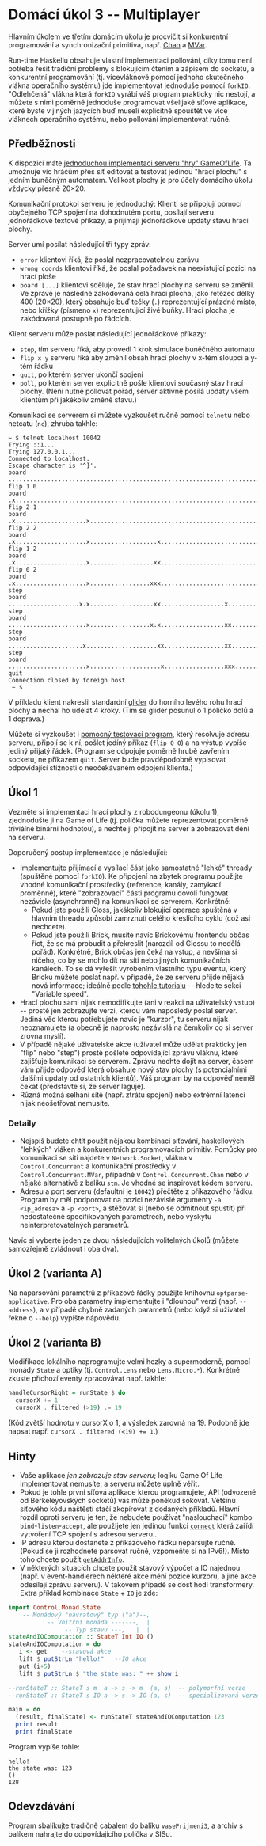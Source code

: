 
# Domácí úkol 3 -- Multiplayer

Hlavním úkolem ve třetím domácím úkolu je procvičit si konkurentní programování
a synchronizační primitiva, např.
[Chan](https://hackage.haskell.org/package/base-4.12.0.0/docs/Control-Concurrent-Chan.html)
a
[MVar](https://hackage.haskell.org/package/base-4.12.0.0/docs/Control-Concurrent-MVar.html).

Run-time Haskellu obsahuje vlastní implementaci pollování, díky tomu není
potřeba řešit tradiční problémy s blokujícím čtením a zápisem do socketu, a
konkurentní programování (tj. vícevláknové pomocí jednoho skutečného vlákna
operačního systému) jde implementovat jednoduše pomocí `forkIO`. "Odlehčená"
vlákna která `forkIO` vyrábí váš program prakticky nic nestojí, a můžete s nimi
poměrně jednoduše programovat všelijaké síťové aplikace, které byste v jiných
jazycích buď museli explicitně spouštět ve více vláknech operačního systému,
nebo pollování implementovat ručně.

## Předběžnosti

K dispozici máte [jednoduchou implementaci serveru "hry"
GameOfLife](golserver.hs). Ta umožnuje víc hráčům přes síť editovat a testovat
jedinou "hrací plochu" s jedním buněčným automatem. Velikost plochy je pro
účely domácího úkolu vždycky přesně 20×20.

Komunikační protokol serveru je jednoduchý: Klienti se připojují pomocí
obyčejného TCP spojení na dohodnutém portu, posílají serveru jednořádkové
textové příkazy, a přijímají jednořádkové updaty stavu hrací plochy.

Server umí posílat následující tři typy zpráv:

- `error` klientovi říká, že poslal nezpracovatelnou zprávu
- `wrong coords` klientovi říká, že poslal požadavek na neexistující pozici na
  hrací ploše
- `board [...]` klientovi sděluje, že stav hrací plochy na serveru se změnil.
  Ve zprávě je následně zakódovaná celá hrací plocha, jako řetězec délky 400
  (20×20), který obsahuje buď tečky (`.`) reprezentující prázdné místo, nebo
  křížky (písmeno `x`) reprezentující živé buňky. Hrací plocha je zakódovaná
  postupně po řádcích.

Klient serveru může poslat následující jednořádkové příkazy:
- `step`, tím serveru říká, aby provedl 1 krok simulace buněčného automatu
- `flip x y` serveru říká aby změnil obsah hrací plochy v x-tém sloupci a y-tém
  řádku
- `quit`, po kterém server ukončí spojení
- `poll`, po kterém server explicitně pošle klientovi současný stav hrací
  plochy. (Není nutné pollovat pořád, server aktivně posílá updaty všem
  klientům při jakékoliv změně stavu.)

Komunikaci se serverem si můžete vyzkoušet ručně pomocí `telnet`u nebo netcatu
(`nc`), zhruba takhle:

```
~ $ telnet localhost 10042
Trying ::1...
Trying 127.0.0.1...
Connected to localhost.
Escape character is '^]'.
board ................................................................................................................................................................................................................................................................................................................................................................................................................
flip 1 0
board .x..............................................................................................................................................................................................................................................................................................................................................................................................................
flip 2 1
board .x....................x.........................................................................................................................................................................................................................................................................................................................................................................................
flip 2 2
board .x....................x...................x.....................................................................................................................................................................................................................................................................................................................................................................
flip 1 2
board .x....................x..................xx.....................................................................................................................................................................................................................................................................................................................................................................
flip 0 2
board .x....................x.................xxx.....................................................................................................................................................................................................................................................................................................................................................................
step
board ....................x.x..................xx..................x..................................................................................................................................................................................................................................................................................................................................................
step
board ......................x.................x.x..................xx.................................................................................................................................................................................................................................................................................................................................................
step
board .....................x....................xx.................xx.................................................................................................................................................................................................................................................................................................................................................
step
board ......................x....................x.................xxx................................................................................................................................................................................................................................................................................................................................................
quit
Connection closed by foreign host.
 ~ $ 
```

V příkladu klient nakreslil standardní
[glider](https://en.wikipedia.org/wiki/Glider_(Conway's_Life)) do horního
levého rohu hrací plochy a nechal ho udělat 4 kroky. (Tím se glider posunul o 1
políčko dolů a 1 doprava.)

Můžete si vyzkoušet i [pomocný testovací program](sendcmd.hs), který resolvuje
adresu serveru, připojí se k ní, pošlet jedíný příkaz (`flip 0 0`) a na výstup
vypíše jediný přijatý řádek. (Program se odpojuje poměrně hrubě zavřením
socketu, ne příkazem `quit`. Server bude pravděpodobně vypisovat odpovídající
stížnosti o neočekávaném odpojení klienta.)

## Úkol 1

Vezměte si implementaci hrací plochy z robodungeonu (úkolu 1), zjednodušte ji
na Game of Life (tj. políčka můžete reprezentovat poměrně triviálně binární
hodnotou), a nechte ji připojit na server a zobrazovat dění na serveru.

Doporučený postup implementace je následující:
- Implementujte přijímací a vysílací část jako samostatné "lehké" thready
  (spuštěné pomocí `forkIO`). Ke připojení na zbytek programu použijte vhodné
  komunikační prostředky (reference, kanály, zamykací proměnné), které
  "zobrazovací" části programu dovolí fungovat nezávisle (asynchronně) na
  komunikaci se serverem. Konkrétně:
  - Pokud jste použili Gloss, jakákoliv blokující operace spuštěná v hlavním
    threadu způsobí zamrznutí celého kreslícího cyklu (což asi nechcete).
  - Pokud jste použili Brick, musíte navíc Brickovému frontendu občas říct, že
    se má probudit a překreslit (narozdíl od Glossu to nedělá pořád).
    Konkrétně, Brick občas jen čeká na vstup, a nevšíma si ničeho, co by se
    mohlo dít na síti nebo jiných komunikačních kanálech. To se dá vyřešit
    vyrobením vlastního typu eventu, který Bricku můžete poslat např. v
    případě, že ze serveru přijde nějaká nová informace; ideálně podle [tohohle
    tutorialu](https://samtay.github.io/articles/brick.html) -- hledejte sekci
    "Variable speed".
- Hrací plochu sami nijak nemodifikujte (ani v reakci na uživatelský vstup) --
  prostě jen zobrazujte verzi, kterou vám naposledy poslal server. Jediná věc
  kterou potřebujete navíc je "kurzor", tu serveru nijak neoznamujete (a obecně
  je naprosto nezávislá na čemkoliv co si server zrovna myslí).
- V případě nějaké uživatelské akce (uživatel může udělat prakticky jen "flip"
  nebo "step") prostě pošlete odpovídající zprávu vláknu, které zajišťuje
  komunikaci se serverem. Zprávu nechte dojít na server, časem vám přijde
  odpověď která obsahuje nový stav plochy (s potenciálními dalšími updaty od
  ostatních klientů). Váš program by na odpověď neměl čekat (představte si, že
  server laguje).
- Různá možná selhání sítě (např. ztrátu spojení) nebo extrémní latenci nijak
  neošetřovat nemusíte.


### Detaily

- Nejspíš budete chtít použít nějakou kombinaci síťování, haskellových
  "lehkých" vláken a konkurentních programovacích primitiv. Pomůcky pro
  komunikaci se sítí najdete v `Network.Socket`, vlákna v `Control.Concurrent`
  a komunikační prostředky v `Control.Concurrent.MVar`, případně v
  `Control.Concurrent.Chan` nebo v nějaké alternativě z balíku `stm`. Je vhodné
  se inspirovat kódem serveru.
- Adresu a port serveru (defaultní je `10042`) přečtěte z příkazového řádku.
  Program by měl podporovat na pozici nezávislé argumenty `-a <ip_adresa>` a
  `-p <port>`, a stěžovat si (nebo se odmítnout spustit) při nedostatečně
  specifikovaných parametrech, nebo výskytu neinterpretovatelných parametrů.

Navíc si vyberte jeden ze dvou následujících volitelných úkolů (můžete
samozřejmě zvládnout i oba dva).

## Úkol 2 (varianta A)

Na naparsování parametrů z příkazové řádky použijte knihovnu
`optparse-applicative`. Pro oba parametry implementujte i "dlouhou" verzi
(např. `--address`), a v případě chybně zadaných parametrů (nebo když si
uživatel řekne o `--help`) vypište nápovědu.

## Úkol 2 (varianta B)

Modifikace lokálního naprogramujte velmi hezky a supermoderně, pomocí monády
`State` a optiky (tj. `Control.Lens` nebo `Lens.Micro.*`). Konkrétně zkuste
příchozí eventy zpracovávat např. takhle:

```hs
handleCursorRight = runState $ do
  cursorX += 1
  cursorX . filtered (>19) .= 19
```

(Kód zvětší hodnotu v cursorX o 1, a výsledek zarovná na 19. Podobně jde napsat
např. `cursorX . filtered (<19) += 1`.)

## Hinty

- Vaše aplikace _jen zobrazuje stav serveru_; logiku Game Of Life implementovat
  nemusíte, a serveru můžete úplně věřit. 
- Pokud je tohle první síťová aplikace kterou programujete, API (odvozené od
  Berkeleyovských socketů) vás může poněkud šokovat. Většinu síťového kódu
  naštěstí stačí zkopírovat z dodaných příkladů. Hlavní rozdíl oproti serveru
  je ten, že nebudete používat "naslouchací" kombo `bind`-`listen`-`accept`,
  ale použijete jen jedinou funkci
  [`connect`](https://hackage.haskell.org/package/network-3.1.1.0/docs/Network-Socket.html#v:connect)
  která zařídí vytvoření TCP spojení s adresou serveru..
- IP adresu kterou dostanete z příkazového řádku neparsujte ručně. (Pokud se ji
  rozhodnete parsovat ručně, vzpomeňte si na IPv6!). Místo toho chcete použít
  [`getAddrInfo`](https://hackage.haskell.org/package/network-3.1.1.0/docs/Network-Socket.html#v:getAddrInfo).
- V některých situacích chcete použít stavový výpočet a IO najednou (např. v
  event-handlerech některé akce mění pozice kurzoru, a jiné akce odesílají
  zprávu serveru). V takovém případě se dost hodí transformery. Extra příklad
  kombinace `State` + `IO` je zde:

```hs
import Control.Monad.State
    -- Monádový "návratový" typ ("a")--,
           -- Vnitřní monáda -------,  |
                -- Typ stavu ---,   |  |
stateAndIOComputation :: StateT Int IO ()
stateAndIOComputation = do
   i <- get    --stavová akce
   lift $ putStrLn "hello!"   --IO akce
   put (i+5)
   lift $ putStrLn $ "the state was: " ++ show i

--runStateT :: StateT s m  a -> s -> m  (a, s)  -- polymorfní verze
--runStateT :: StateT s IO a -> s -> IO (a, s)  -- specializovaná verze

main = do
  (result, finalState) <- runStateT stateAndIOComputation 123
  print result
  print finalState
```

Program vypíše tohle:

```
hello!
the state was: 123
()
128
```

## Odevzdávání

Program sbalíkujte tradičně cabalem do balíku `vasePrijmeni3`, a archiv s
balíkem nahrajte do odpovídajícího políčka v SISu.
